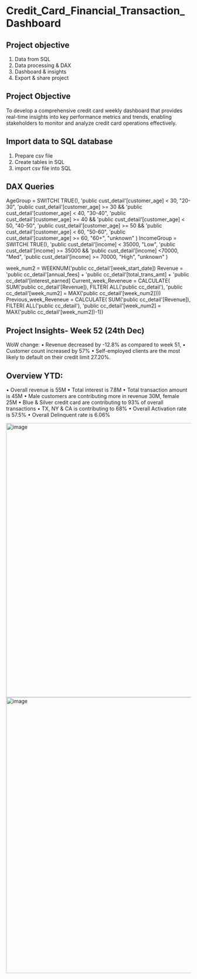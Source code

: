 # Credit_Card_Financial_Transaction_Dashboard

## Project objective
1. Data from SQL
2. Data processing & DAX
3. Dashboard & insights
4. Export & share project


## Project Objective
To develop a comprehensive credit card weekly dashboard that provides real-time insights into key performance metrics and trends, enabling stakeholders to monitor and analyze credit card operations effectively.


## Import data to SQL database
1. Prepare csv file
2. Create tables in SQL
3. import csv file into SQL


## DAX Queries

AgeGroup = SWITCH(
TRUE(),
'public cust_detail'[customer_age] < 30, "20-30",
'public cust_detail'[customer_age] >= 30 && 'public cust_detail'[customer_age] < 40, "30-40",
'public cust_detail'[customer_age] >= 40 && 'public cust_detail'[customer_age] < 50, "40-50",
'public cust_detail'[customer_age] >= 50 && 'public cust_detail'[customer_age] < 60, "50-60",
'public cust_detail'[customer_age] >= 60, "60+",
"unknown"
)
IncomeGroup = SWITCH(
TRUE(),
'public cust_detail'[income] < 35000, "Low",
'public cust_detail'[income] >= 35000 && 'public cust_detail'[income] <70000, "Med",
'public cust_detail'[income] >= 70000, "High",
"unknown"
)


week_num2 = WEEKNUM('public cc_detail'[week_start_date])
Revenue = 'public cc_detail'[annual_fees] + 'public cc_detail'[total_trans_amt] + 'public cc_detail'[interest_earned]
Current_week_Reveneue = CALCULATE(
SUM('public cc_detail'[Revenue]),
FILTER(
ALL('public cc_detail'),
'public cc_detail'[week_num2] = MAX('public cc_detail'[week_num2])))
Previous_week_Reveneue = CALCULATE(
SUM('public cc_detail'[Revenue]),
FILTER(
ALL('public cc_detail'),
'public cc_detail'[week_num2] = MAX('public cc_detail'[week_num2])-1))


## Project Insights- Week 52 (24th Dec)
WoW change:
• Revenue decreased by -12.8% as compared to week 51,
• Customer count increased by 57%
• Self-employed clients are the most likely to default on their credit limit 27.20%.

## Overview YTD:
• Overall revenue is 55M
• Total interest is 7.8M
• Total transaction amount is 45M
• Male customers are contributing more in revenue 30M, female 25M
• Blue & Silver credit card are contributing to 93% of overall transactions
• TX, NY & CA is contributing to 68%
• Overall Activation rate is 57.5%
• Overall Delinquent rate is 6.06%

<img width="1331" height="746" alt="image" src="https://github.com/user-attachments/assets/dfaf6b6a-74af-4ac4-a7dd-41802c3f7215" />
<img width="1336" height="751" alt="image" src="https://github.com/user-attachments/assets/6d9fe472-d5fc-4ef6-afcf-d333c0cde081" />

